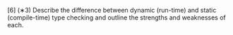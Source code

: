[6] (∗3) Describe the difference between dynamic (run-time) and static (compile-time) type
checking and outline the strengths and weaknesses of each.
